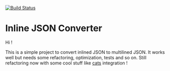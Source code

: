 [![Build Status](https://travis-ci.org/plisken1997/multiline-json-com.plisken1997.converter.svg?branch=develop)](https://travis-ci.org/plisken1997/multiline-json-com.plisken1997.converter)

Inline JSON Converter
======

Hi !

This is a simple project to convert inlined JSON to multilined JSON. It works well but needs some refactoring, optimization, tests and so on. 
Still refactoring now with some cool stuff like [cats](https://github.com/non/cats) integration !
